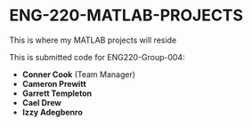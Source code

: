 # ENG-220-MATLAB-PROJECTS

This is where my MATLAB projects will reside

This is submitted code for ENG220-Group-004:
- **Conner Cook** (Team Manager)
- **Cameron Prewitt**
- **Garrett Templeton**
- **Cael Drew**
- **Izzy Adegbenro**
